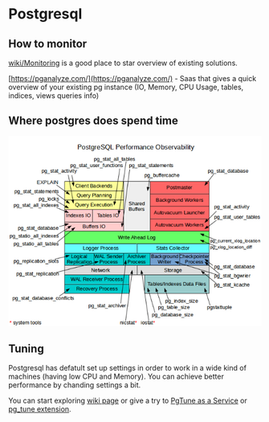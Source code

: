 # Postgresql

## How to monitor

[wiki/Monitoring](https://wiki.postgresql.org/wiki/Monitoring) is
a good place to star overview of existing solutions.

[https://pganalyze.com/](https://pganalyze.com/) - Saas that gives a
quick overview of your existing pg instance (IO, Memory, CPU Usage, tables, indices, views
queries info)

## Where postgres does spend time

![Performance](/postgres/postgres-performance.png)

## Tuning

Postgresql has defatult set up settings in order to
work in a wide kind of machines (having low CPU and Memory).
You can achieve better performance by chanding settings a bit.

You can start exploring [wiki page](https://wiki.postgresql.org/wiki/Tuning_Your_PostgreSQL_Server)
or give a try to [PgTune as a Service](http://pgtune.leopard.in.ua/) or [pg_tune extension](https://github.com/gregs1104/pgtune).
